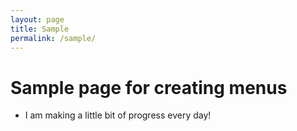 ```yaml
---
layout: page
title: Sample
permalink: /sample/
---
```


# Sample page for creating menus

* I am making a little bit of progress every day!
